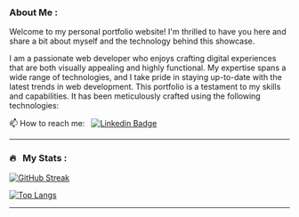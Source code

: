 ### About Me :

Welcome to my personal portfolio website! I'm thrilled to have you here and share a bit about myself and the technology behind this showcase.

I am a passionate web developer who enjoys crafting digital experiences that are both visually appealing and highly functional. My expertise spans a wide range of technologies, and I take pride in staying up-to-date with the latest trends in web development. This portfolio is a testament to my skills and capabilities. It has been meticulously crafted using the following technologies:

📫 How to reach me: &nbsp; [![Linkedin Badge](https://img.shields.io/badge/-adzibilal-blue?style=flat&logo=Linkedin&logoColor=white)](https://www.linkedin.com/in/adzibilal/)

---

### 🔥 &nbsp; My Stats :
[![GitHub Streak](http://github-readme-streak-stats.herokuapp.com?user=adzibilal&theme=dark&background=000000)](https://git.io/streak-stats)

[![Top Langs](https://github-readme-stats.vercel.app/api/top-langs/?username=adzibilal&layout=compact&theme=vision-friendly-dark)](https://github.com/anuraghazra/github-readme-stats)

---
